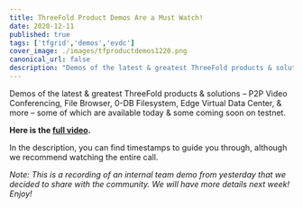 ```yaml
---
title: ThreeFold Product Demos Are a Must Watch!
date: 2020-12-11
published: true
tags: ['tfgrid','demos','evdc']
cover_image: ./images/tfproductdemos1220.png
canonical_url: false
description: "Demos of the latest & greatest ThreeFold products & solutions – some of which are available today & some coming soon on testnet."
---
```


Demos of the latest & greatest ThreeFold products & solutions – P2P Video Conferencing, File Browser, 0-DB Filesystem, Edge Virtual Data Center, & more – some of which are available today & some coming soon on testnet.

**Here is the [full video](https://youtu.be/C7BH_o9JbW0).**

In the description, you can find timestamps to guide you through, although we recommend watching the entire call.

*Note: This is a recording of an internal team demo from yesterday that we decided to share with the community. We will have more details next week! Enjoy!*
